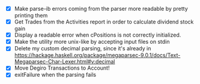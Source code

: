 * [x] Make parse-ib errors coming from the parser more readable by pretty printing them
* [x] Get Trades from the Activities report in order to calculate dividend stock gain
* [x] Display a readable error when cPositions is not correctly initialized.
* [x] Make the utility more unix-like by accepting input files on stdin
* [x] Delete my custom decimal parsing, since it's already in https://hackage.haskell.org/package/megaparsec-9.0.1/docs/Text-Megaparsec-Char-Lexer.html#v:decimal
* [x] Move Degiro Transactions to Account!
* [x] exitFailure when the parsing fails

